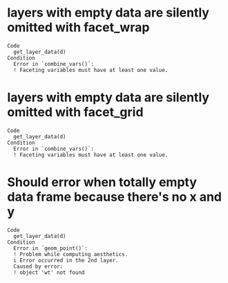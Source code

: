 # layers with empty data are silently omitted with facet_wrap

    Code
      get_layer_data(d)
    Condition
      Error in `combine_vars()`:
      ! Faceting variables must have at least one value.

# layers with empty data are silently omitted with facet_grid

    Code
      get_layer_data(d)
    Condition
      Error in `combine_vars()`:
      ! Faceting variables must have at least one value.

# Should error when totally empty data frame because there's no x and y

    Code
      get_layer_data(d)
    Condition
      Error in `geom_point()`:
      ! Problem while computing aesthetics.
      i Error occurred in the 2nd layer.
      Caused by error:
      ! object 'wt' not found

